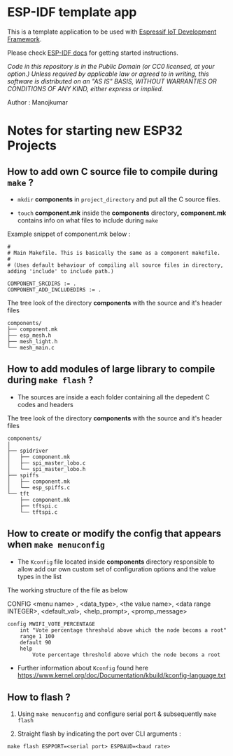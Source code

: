 ESP-IDF template app
====================

This is a template application to be used with [Espressif IoT Development Framework](https://github.com/espressif/esp-idf).

Please check [ESP-IDF docs](https://docs.espressif.com/projects/esp-idf/en/latest/get-started/index.html) for getting started instructions.

*Code in this repository is in the Public Domain (or CC0 licensed, at your option.)
Unless required by applicable law or agreed to in writing, this
software is distributed on an "AS IS" BASIS, WITHOUT WARRANTIES OR
CONDITIONS OF ANY KIND, either express or implied.*

Author : Manojkumar 

# Notes for starting new ESP32 Projects

 ## How to add own C source file to compile during ```make``` ?

 - ```mkdir``` **components** in ```project_directory```  and put all the C source files.
 
 -  ```touch``` **component.mk** inside the  **components** directory<b>,</b>  **component.mk** contains info on what files to include during ```make```

 Example snippet of component.mk below :

 ```
#
# Main Makefile. This is basically the same as a component makefile.
#
# (Uses default behaviour of compiling all source files in directory, adding 'include' to include path.)

COMPONENT_SRCDIRS := . 
COMPONENT_ADD_INCLUDEDIRS := .
 ```
 
The tree look of the directory **components** with the source  and it's header files
```
components/
├── component.mk
├── esp_mesh.h
├── mesh_light.h
└── mesh_main.c
```


## How to add modules of large library to compile during ```make flash``` ?
- The sources are inside a each folder containing all the depedent C codes and headers

The tree look of the directory **components** with the source  and it's header files

```
components/
│
├── spidriver
│   ├── component.mk
│   ├── spi_master_lobo.c
│   └── spi_master_lobo.h
├── spiffs
│   ├── component.mk
│   └── esp_spiffs.c
└── tft
    ├── component.mk
    ├── tftspi.c
    └── tftspi.c
```

## How to create or modify the config that appears when ```make menuconfig```

- The ```Kconfig``` file located inside **components** directory responsible to allow add our own custom set of configuration options and the value types in the list

The working structure of the file as below <br />

CONFIG \<menu name> ,  \<data_type>, \<the value name>, \<data range INTEGER>, \<default_val>, \<help_prompt>, \<promp_message>
```
config MWIFI_VOTE_PERCENTAGE
    int "Vote percentage threshold above which the node becoms a root"
    range 1 100
    default 90
    help
        Vote percentage threshold above which the node becoms a root
```

- Further information about ```Kconfig``` found here https://www.kernel.org/doc/Documentation/kbuild/kconfig-language.txt


## How to flash ?

1. Using ```make menuconfig``` and configure serial port & subsequently ```make flash```

2. Straight flash by indicating the port over  CLI arguments :
```
make flash ESPPORT=<serial port> ESPBAUD=<baud rate>
```